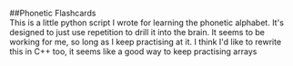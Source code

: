 ##Phonetic Flashcards  
This is a little python script I wrote for learning the phonetic alphabet. It's designed to just use repetition to drill it into the brain. It seems to be working for me, so long as I keep practising at it. I think I'd like to rewrite this in C++ too, it seems like a good way to keep practising arrays
